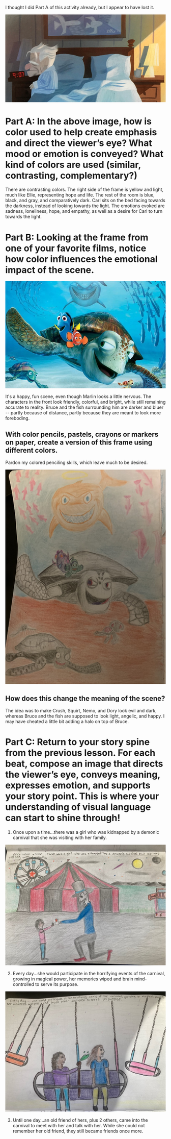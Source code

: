 I thought I did Part A of this activity already, but I appear to have lost it. 

![up](https://github.com/MasqueradeOfSilence/pixar-in-a-box/blob/main/storytelling/visual_language/05907c2806ea2932ee1ff85a5e1367f8e6df1511.png?raw=true)
# Part A: In the above image, how is color used to help create emphasis and direct the viewer’s eye? What mood or emotion is conveyed? What kind of colors are used (similar, contrasting, complementary?)

There are contrasting colors. The right side of the frame is yellow and light, much like Ellie, representing hope and life. The rest of the room is blue, black, and gray, and comparatively dark. Carl sits on the bed facing towards the darkness, instead of looking towards the light. The emotions evoked are sadness, loneliness, hope, and empathy, as well as a desire for Carl to turn towards the light. 

# Part B: Looking at the frame from one of your favorite films, notice how color influences the emotional impact of the scene.

![crush](https://github.com/MasqueradeOfSilence/pixar-in-a-box/blob/main/storytelling/visual_language/CRUSH2.jpg?raw=true)

It's a happy, fun scene, even though Marlin looks a little nervous. The characters in the front look friendly, colorful, and bright, while still remaining accurate to reality. Bruce and the fish surrounding him are darker and bluer -- partly because of distance, partly because they are meant to look more foreboding. 

## With color pencils, pastels, crayons or markers on paper, create a version of this frame using different colors.

Pardon my colored penciling skills, which leave much to be desired. 

![finding_evil](https://github.com/MasqueradeOfSilence/pixar-in-a-box/blob/main/storytelling/visual_language/finding_evil.jpeg?raw=true)

## How does this change the meaning of the scene?

The idea was to make Crush, Squirt, Nemo, and Dory look evil and dark, whereas Bruce and the fish are supposed to look light, angelic, and happy. I may have cheated a little bit adding a halo on top of Bruce. 

# Part C: Return to your story spine from the previous lesson. For each beat, compose an image that directs the viewer’s eye, conveys meaning, expresses emotion, and supports your story point. This is where your understanding of visual language can start to shine through!

1. Once upon a time...there was a girl who was kidnapped by a demonic carnival that she was visiting with her family. 

![beat1](https://github.com/MasqueradeOfSilence/pixar-in-a-box/blob/main/storytelling/visual_language/beat1.jpg?raw=true)

2. Every day...she would participate in the horrifying events of the carnival, growing in magical power, her memories wiped and brain mind-controlled to serve its purpose.

![beat2](https://github.com/MasqueradeOfSilence/pixar-in-a-box/blob/main/storytelling/visual_language/image0.jpeg?raw=true)

3. Until one day...an old friend of hers, plus 2 others, came into the carnival to meet with her and talk with her. While she could not remember her old friend, they still became friends once more. 
